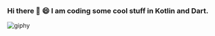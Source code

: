 ### Hi there 👋 😄 I am coding some cool stuff in Kotlin and Dart.

![giphy](https://user-images.githubusercontent.com/26837182/104904758-8de5f300-59a7-11eb-9bc5-a7403c344aac.gif)
<!--
**anuj72/anuj72** is a ✨ _special_ ✨ repository because its `README.md` (this file) appears on your GitHub profile.

Here are some ideas to get you started:

- 🔭 I’m currently working on ...
- 🌱 I’m currently learning ...
- 👯 I’m looking to collaborate on ...
- 🤔 I’m looking for help with ...
- 💬 Ask me about ...
- 📫 How to reach me: ...
- 😄 Pronouns: ...
- ⚡ Fun fact: ...
-->

